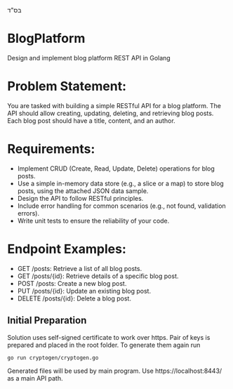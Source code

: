 בס"ד

# BlogPlatform
Design and implement blog platform REST API in Golang

# Problem Statement:
You are tasked with building a simple RESTful API for a blog platform. The API should allow creating, updating, deleting, and retrieving blog posts. Each blog post should have a title, content, and an author.

# Requirements:

* Implement CRUD (Create, Read, Update, Delete) operations for blog posts.
* Use a simple in-memory data store (e.g., a slice or a map) to store blog posts, using the attached JSON data sample.
* Design the API to follow RESTful principles.
* Include error handling for common scenarios (e.g., not found, validation errors).
* Write unit tests to ensure the reliability of your code.

# Endpoint Examples:

* GET /posts: Retrieve a list of all blog posts.
* GET /posts/{id}: Retrieve details of a specific blog post.
* POST /posts: Create a new blog post.
* PUT /posts/{id}: Update an existing blog post.
* DELETE /posts/{id}: Delete a blog post.

## Initial Preparation
Solution uses self-signed certificate to work over https. Pair of keys is prepared and placed in the root folder.
To generate them again run
```sh
go run cryptogen/cryptogen.go
```
Generated files will be used by main program.
Use https://localhost:8443/ as a main API path.